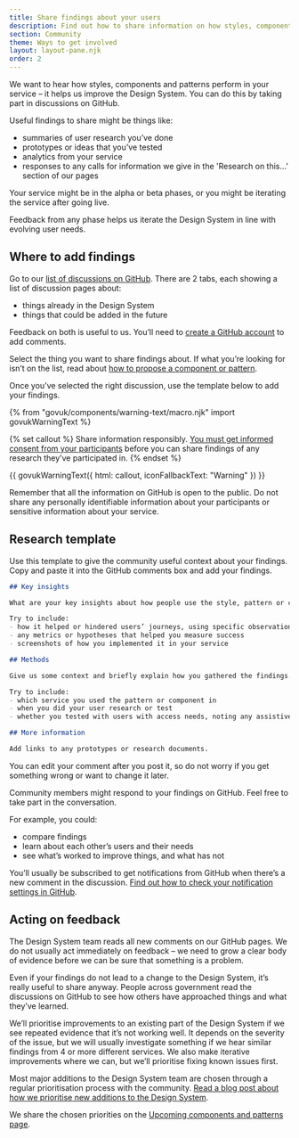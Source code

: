 ```yaml
---
title: Share findings about your users
description: Find out how to share information on how styles, components and patterns are performing
section: Community
theme: Ways to get involved
layout: layout-pane.njk
order: 2
---
```


We want to hear how styles, components and patterns perform in your service – it helps us improve the Design System. You can do this by taking part in discussions on GitHub.

Useful findings to share might be things like:

- summaries of user research you’ve done
- prototypes or ideas that you’ve tested
- analytics from your service
- responses to any calls for information we give in the 'Research on this...' section of our pages

Your service might be in the alpha or beta phases, or you might be iterating the service after going live.

Feedback from any phase helps us iterate the Design System in line with evolving user needs.

## Where to add findings

Go to our [list of discussions on GitHub](https://github.com/orgs/alphagov/projects/43/views/1). There are 2 tabs, each showing a list of discussion pages about:

- things already in the Design System
- things that could be added in the future

Feedback on both is useful to us. You’ll need to [create a GitHub account](https://github.com/join) to add comments.

Select the thing you want to share findings about. If what you’re looking for isn’t on the list, read about [how to propose a component or pattern](https://design-system.service.gov.uk/community/propose-a-component-or-pattern/).

Once you’ve selected the right discussion, use the template below to add your findings.

{% from "govuk/components/warning-text/macro.njk" import govukWarningText %}

{% set callout %}
Share information responsibly. <a href="https://www.gov.uk/service-manual/user-research/getting-users-consent-for-research">You must get informed consent from your participants</a> before you can share findings of any research they’ve participated in.
{% endset %}

{{ govukWarningText({
  html: callout,
  iconFallbackText: "Warning"
}) }}

Remember that all the information on GitHub is open to the public. Do not share any personally identifiable information about your participants or sensitive information about your service.

## Research template

Use this template to give the community useful context about your findings. Copy and paste it into the GitHub comments box and add your findings.

```markdown
## Key insights

What are your key insights about how people use the style, pattern or component?

Try to include:
- how it helped or hindered users’ journeys, using specific observations
- any metrics or hypotheses that helped you measure success
- screenshots of how you implemented it in your service

## Methods

Give us some context and briefly explain how you gathered the findings.

Try to include:
- which service you used the pattern or component in
- when you did your user research or test
- whether you tested with users with access needs, noting any assistive technologies they - used

## More information

Add links to any prototypes or research documents.
```

You can edit your comment after you post it, so do not worry if you get something wrong or want to change it later.

Community members might respond to your findings on GitHub. Feel free to take part in the conversation.

For example, you could:
- compare findings
- learn about each other’s users and their needs
- see what’s worked to improve things, and what has not

You’ll usually be subscribed to get notifications from GitHub when there’s a new comment in the discussion. [Find out how to check your notification settings in GitHub](https://docs.github.com/en/account-and-profile/managing-subscriptions-and-notifications-on-github/setting-up-notifications/configuring-notifications).

## Acting on feedback

The Design System team reads all new comments on our GitHub pages. We do not usually act immediately on feedback – we need to grow a clear body of evidence before we can be sure that something is a problem.

Even if your findings do not lead to a change to the Design System, it’s really useful to share anyway. People across government read the discussions on GitHub to see how others have approached things and what they’ve learned.

We’ll prioritise improvements to an existing part of the Design System if we see repeated evidence that it’s not working well. It depends on the severity of the issue, but we will usually investigate something if we hear similar findings from 4 or more different services. We also make iterative improvements where we can, but we’ll prioritise fixing known issues first.

Most major additions to the Design System team are chosen through a regular prioritisation process with the community. [Read a blog post about how we prioritise new additions to the Design System](https://designnotes.blog.gov.uk/2022/09/07/how-we-prioritise-additions-to-the-gov-uk-design-system/).

We share the chosen priorities on the [Upcoming components and patterns page](https://design-system.service.gov.uk/community/upcoming-components-patterns/).
